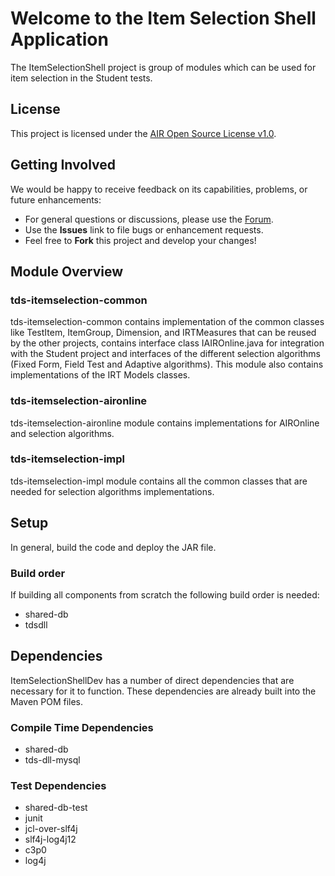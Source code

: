 # Welcome to the Item Selection Shell Application

The ItemSelectionShell project is group of modules which can be used for item selection in the Student tests. 

## License ##
This project is licensed under the [AIR Open Source License v1.0](http://www.smarterapp.org/documents/American_Institutes_for_Research_Open_Source_Software_License.pdf).

## Getting Involved ##
We would be happy to receive feedback on its capabilities, problems, or future enhancements:

* For general questions or discussions, please use the [Forum](http://forum.opentestsystem.org/viewforum.php?f=9).
* Use the **Issues** link to file bugs or enhancement requests.
* Feel free to **Fork** this project and develop your changes!

## Module Overview

### tds-itemselection-common

   tds-itemselection-common contains implementation of the common classes like TestItem, ItemGroup, Dimension, and IRTMeasures that can be reused by the other projects, contains interface class IAIROnline.java for integration with the Student project and interfaces of the different selection algorithms (Fixed Form, Field Test and Adaptive algorithms). This module also contains implementations of the IRT Models classes.

### tds-itemselection-aironline

  tds-itemselection-aironline module contains implementations for AIROnline and  selection algorithms.

### tds-itemselection-impl

  tds-itemselection-impl module contains all the common classes that are needed for selection algorithms implementations.



## Setup
In general, build the code and deploy the JAR file.


### Build order

If building all components from scratch the following build order is needed:

* shared-db
* tdsdll


## Dependencies
ItemSelectionShellDev has a number of direct dependencies that are necessary for it to function.  These dependencies are already built into the Maven POM files.

### Compile Time Dependencies

* shared-db
* tds-dll-mysql


### Test Dependencies
* shared-db-test
* junit
* jcl-over-slf4j
* slf4j-log4j12
* c3p0
* log4j